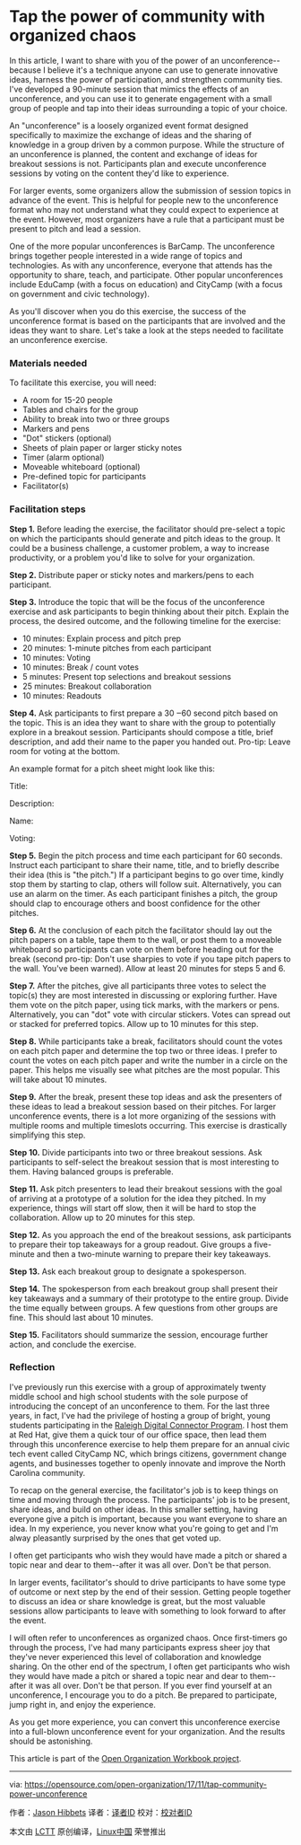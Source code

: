 Tap the power of community with organized chaos
======
In this article, I want to share with you of the power of an unconference--because I believe it's a technique anyone can use to generate innovative ideas, harness the power of participation, and strengthen community ties. I've developed a 90-minute session that mimics the effects of an unconference, and you can use it to generate engagement with a small group of people and tap into their ideas surrounding a topic of your choice.

An "unconference" is a loosely organized event format designed specifically to maximize the exchange of ideas and the sharing of knowledge in a group driven by a common purpose. While the structure of an unconference is planned, the content and exchange of ideas for breakout sessions is not. Participants plan and execute unconference sessions by voting on the content they'd like to experience.

For larger events, some organizers allow the submission of session topics in advance of the event. This is helpful for people new to the unconference format who may not understand what they could expect to experience at the event. However, most organizers have a rule that a participant must be present to pitch and lead a session.

One of the more popular unconferences is BarCamp. The unconference brings together people interested in a wide range of topics and technologies. As with any unconference, everyone that attends has the opportunity to share, teach, and participate. Other popular unconferences include EduCamp (with a focus on education) and CityCamp (with a focus on government and civic technology).

As you'll discover when you do this exercise, the success of the unconference format is based on the participants that are involved and the ideas they want to share. Let's take a look at the steps needed to facilitate an unconference exercise.

### Materials needed

To facilitate this exercise, you will need:

  * A room for 15-20 people
  * Tables and chairs for the group
  * Ability to break into two or three groups
  * Markers and pens
  * "Dot" stickers (optional)
  * Sheets of plain paper or larger sticky notes
  * Timer (alarm optional)
  * Moveable whiteboard (optional)
  * Pre-defined topic for participants
  * Facilitator(s)



### Facilitation steps

**Step 1.** Before leading the exercise, the facilitator should pre-select a topic on which the participants should generate and pitch ideas to the group. It could be a business challenge, a customer problem, a way to increase productivity, or a problem you'd like to solve for your organization.

**Step 2.** Distribute paper or sticky notes and markers/pens to each participant.

**Step 3.** Introduce the topic that will be the focus of the unconference exercise and ask participants to begin thinking about their pitch. Explain the process, the desired outcome, and the following timeline for the exercise:

  * 10 minutes: Explain process and pitch prep
  * 20 minutes: 1-minute pitches from each participant
  * 10 minutes: Voting
  * 10 minutes: Break / count votes
  * 5 minutes: Present top selections and breakout sessions
  * 25 minutes: Breakout collaboration
  * 10 minutes: Readouts



**Step 4.** Ask participants to first prepare a 30 ‒60 second pitch based on the topic. This is an idea they want to share with the group to potentially explore in a breakout session. Participants should compose a title, brief description, and add their name to the paper you handed out. Pro-tip: Leave room for voting at the bottom.

An example format for a pitch sheet might look like this:

Title:

Description:

Name:

Voting:

**Step 5.** Begin the pitch process and time each participant for 60 seconds. Instruct each participant to share their name, title, and to briefly describe their idea (this is "the pitch.") If a participant begins to go over time, kindly stop them by starting to clap, others will follow suit. Alternatively, you can use an alarm on the timer. As each participant finishes a pitch, the group should clap to encourage others and boost confidence for the other pitches.

**Step 6.** At the conclusion of each pitch the facilitator should lay out the pitch papers on a table, tape them to the wall, or post them to a moveable whiteboard so participants can vote on them before heading out for the break (second pro-tip: Don't use sharpies to vote if you tape pitch papers to the wall. You've been warned). Allow at least 20 minutes for steps 5 and 6.

**Step 7.** After the pitches, give all participants three votes to select the topic(s) they are most interested in discussing or exploring further. Have them vote on the pitch paper, using tick marks, with the markers or pens. Alternatively, you can "dot" vote with circular stickers. Votes can spread out or stacked for preferred topics. Allow up to 10 minutes for this step.

**Step 8.** While participants take a break, facilitators should count the votes on each pitch paper and determine the top two or three ideas. I prefer to count the votes on each pitch paper and write the number in a circle on the paper. This helps me visually see what pitches are the most popular. This will take about 10 minutes.

**Step 9.** After the break, present these top ideas and ask the presenters of these ideas to lead a breakout session based on their pitches. For larger unconference events, there is a lot more organizing of the sessions with multiple rooms and multiple timeslots occurring. This exercise is drastically simplifying this step.

**Step 10.** Divide participants into two or three breakout sessions. Ask participants to self-select the breakout session that is most interesting to them. Having balanced groups is preferable.

**Step 11.** Ask pitch presenters to lead their breakout sessions with the goal of arriving at a prototype of a solution for the idea they pitched. In my experience, things will start off slow, then it will be hard to stop the collaboration. Allow up to 20 minutes for this step.

**Step 12.** As you approach the end of the breakout sessions, ask participants to prepare their top takeaways for a group readout. Give groups a five-minute and then a two-minute warning to prepare their key takeaways.

**Step 13.** Ask each breakout group to designate a spokesperson.

**Step 14.** The spokesperson from each breakout group shall present their key takeaways and a summary of their prototype to the entire group. Divide the time equally between groups. A few questions from other groups are fine. This should last about 10 minutes.

**Step 15.** Facilitators should summarize the session, encourage further action, and conclude the exercise.

### Reflection

I've previously run this exercise with a group of approximately twenty middle school and high school students with the sole purpose of introducing the concept of an unconference to them. For the last three years, in fact, I've had the privilege of hosting a group of bright, young students participating in the [Raleigh Digital Connector Program][1]. I host them at Red Hat, give them a quick tour of our office space, then lead them through this unconference exercise to help them prepare for an annual civic tech event called CityCamp NC, which brings citizens, government change agents, and businesses together to openly innovate and improve the North Carolina community.

To recap on the general exercise, the facilitator's job is to keep things on time and moving through the process. The participants' job is to be present, share ideas, and build on other ideas. In this smaller setting, having everyone give a pitch is important, because you want everyone to share an idea. In my experience, you never know what you're going to get and I'm alway pleasantly surprised by the ones that get voted up.

I often get participants who wish they would have made a pitch or shared a topic near and dear to them--after it was all over. Don't be that person.

In larger events, facilitator's should to drive participants to have some type of outcome or next step by the end of their session. Getting people together to discuss an idea or share knowledge is great, but the most valuable sessions allow participants to leave with something to look forward to after the event.

I will often refer to unconferences as organized chaos. Once first-timers go through the process, I've had many participants express sheer joy that they've never experienced this level of collaboration and knowledge sharing. On the other end of the spectrum, I often get participants who wish they would have made a pitch or shared a topic near and dear to them--after it was all over. Don't be that person. If you ever find yourself at an unconference, I encourage you to do a pitch. Be prepared to participate, jump right in, and enjoy the experience.

As you get more experience, you can convert this unconference exercise into a full-blown unconference event for your organization. And the results should be astonishing.

This article is part of the [Open Organization Workbook project][2].

--------------------------------------------------------------------------------

via: https://opensource.com/open-organization/17/11/tap-community-power-unconference

作者：[Jason Hibbets][a]
译者：[译者ID](https://github.com/译者ID)
校对：[校对者ID](https://github.com/校对者ID)

本文由 [LCTT](https://github.com/LCTT/TranslateProject) 原创编译，[Linux中国](https://linux.cn/) 荣誉推出

[a]:https://opensource.com/users/jhibbets
[1]:https://www.raleighnc.gov/safety/content/ParksRec/Articles/Programs/TechnologyEducation/DigitalInclusionPrograms.html
[2]:https://opensource.com/open-organization/17/8/workbook-project-announcement
